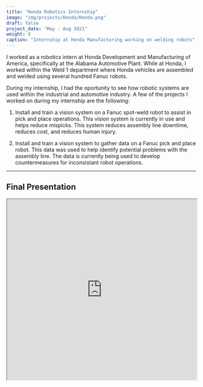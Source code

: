 ```yaml
---
title: "Honda Robotics Internship"
image: "img/projects/Honda/Honda.png"
draft: false
project_date: "May - Aug 2021"
weight: 0
caption: "Internship at Honda Manufacturing working on welding robots"
---
```


I worked as a robotics intern at Honda Development and Manufacturing of America, specifically at the Alabama Automotive Plant. While at Honda, I worked within the Weld 1 department where Honda vehicles are assembled and welded using several hundred Fanuc robots.

During my internship, I had the oportunity to see how robotic systems are used within the industrial and automotive industry. A few of the projects I worked on during my internship are the following:

1. Install and train a vision system on a Fanuc spot-weld robot to assist in pick and place operations. This vision system is currently in use and helps reduce mispicks. This system reduces assembly line downtime, reduces cost, and reduces human injury.

2. Install and train a vision system to gather data on a Fanuc pick and place robot. This data was used to help identify potential problems with the assembly line. The data is currently being used to develop countermeasures for inconsistant robot operations. 

---
## Final Presentation

<iframe src="https://drive.google.com/file/d/1GDabXP7awrgRKtSSWVY6hjX9s4Fy_Hyl/preview" width="100%" height="480" allow="autoplay"></iframe>
